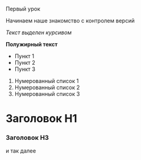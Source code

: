 Первый урок

Начинаем наше знакомство с контролем версий

*Текст выделен курсивом*

**Полужирный текст**

* Пункт 1
* Пункт 2
* Пункт 3

1. Нумерованный список 1
2. Нумерованный список 2
3. Нумерованный список 3
# Заголовок Н1
### Заголовок Н3
и так далее

